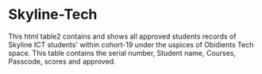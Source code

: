 # Skyline-Tech
This html table2 contains and shows all approved students records of Skyline ICT students' within cohort-19 under the uspices of Obidients Tech space. This table contains the serial number, Student name, Courses, Passcode, scores and approved.